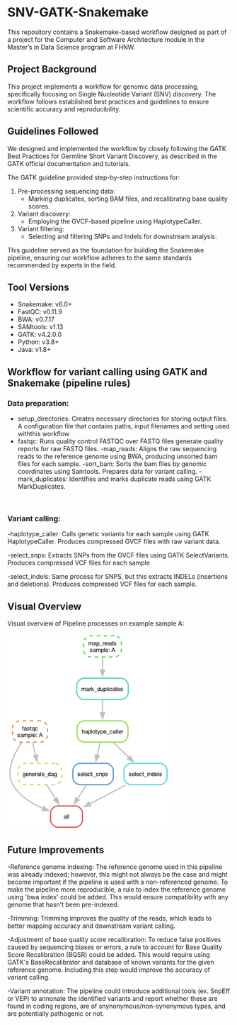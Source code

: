 # SNV-GATK-Snakemake
This repository contains a Snakemake-based workflow designed as part of a project for the Computer and Software Architecture module in the Master’s in Data Science program at FHNW.

## Project Background
This project implements a workflow for genomic data processing, specifically focusing on Single Nucleotide Variant (SNV) discovery. The workflow follows established best practices and guidelines to ensure scientific accuracy and reproducibility.

## Guidelines Followed

We designed and implemented the workflow by closely following the GATK Best Practices for Germline Short Variant Discovery, as described in the GATK official documentation and tutorials.

The GATK guideline provided step-by-step instructions for:
1. Pre-processing sequencing data:
    -  Marking duplicates, sorting BAM files, and recalibrating base quality scores.
2. Variant discovery:
    - Employing the GVCF-based pipeline using HaplotypeCaller.
3. Variant filtering:
    - Selecting and filtering SNPs and Indels for downstream analysis.

This guideline served as the foundation for building the Snakemake pipeline, ensuring our workflow adheres to the same standards recommended by experts in the field.
 
## Tool Versions
- Snakemake: v6.0+
- FastQC: v0.11.9
- BWA: v0.7.17
- SAMtools: v1.13
- GATK: v4.2.0.0
- Python: v3.8+
- Java: v1.8+

## Workflow for variant calling using GATK and Snakemake (pipeline rules)

### Data preparation: ​

- setup_directories: Creates necessary directories for storing output files.
    A configuration file that contains paths, input filenames and setting used withthis workflow
- fastqc: 
    Runs quality control FASTQC over FASTQ files​  generate quality reports for raw FASTQ files.
-map_reads: 
    Aligns the raw sequencing reads to the reference genome using BWA, producing unsorted bam files for each sample. 
-sort_bam: 
    Sorts the bam files by genomic coordinates using Samtools. Prepares data for variant calling. 
-mark_duplicates: 
    Identifies and marks duplicate reads using GATK MarkDuplicates. 


​
### Variant calling: ​

-haplotype_caller: 
    Calls genetic variants for each sample using GATK HaplotypeCaller. Produces compressed GVCF files with raw variant data. 

-select_snps: 
    Extracts SNPs from the GVCF files using GATK SelectVariants. Produces compressed VCF files for each sample

-select_indels: 
    Same process for SNPS, but this extracts INDELs (insertions and deletions). Produces compressed VCF files for each sample.  ​
    


## Visual Overview
Visual overview of Pipeline processes on example sample A: 

![workflow_figure](dag/A_workflow.png)



## Future Improvements

-Reference genome indexing: 
   The reference genome used in this pipeline was already indexed; however, this might not always be the case and might become important if the pipeline is used with a non-referenced genome. To make the pipeline more reproducible, a rule to index the reference genome using 'bwa index' could be added. This would ensure compatibility with any genome that hasn’t been pre-indexed.

-Trimming:
    Trimming improves the quality of the reads, which leads to better mapping accuracy and downstream variant calling.

-Adjustment of base quality score recalibration:
    To reduce false positives caused by sequencing biases or errors, a rule to account for Base Quality Score Recalibration (BQSR) could be added. This would require using GATK's BaseRecalibrator and database of known variants for the given reference genome. Including this step would improve the accuracy of variant calling. 

-Variant annotation: 
    The pipeline could introduce additional tools (ex. SnpEff or VEP) to annonate the identified variants and report whether these are found in coding regions, are of snynonymous/non-synonymous types, and are potentially pathogenic or not. 



